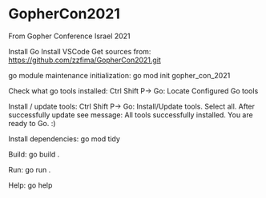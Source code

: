 # GopherCon2021
From Gopher Conference Israel 2021

Install Go
Install VSCode
Get sources from: https://github.com/zzfima/GopherCon2021.git

go module maintenance initialization: go mod init gopher_con_2021

Check what go tools installed: Ctrl Shift P-> Go: Locate Configured Go tools

Install / update tools: Ctrl Shift P-> Go: Install/Update tools. Select all. After successfully update see message: All tools successfully installed. You are ready to Go. :)

Install dependencies: go mod tidy

Build: go build .

Run: go run .

Help: go help

